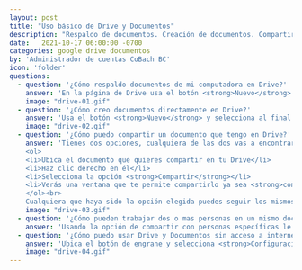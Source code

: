 ```yaml
---
layout: post
title: "Uso básico de Drive y Documentos"
description: "Respaldo de documentos. Creación de documentos. Compartir. Colaborar. Usar Drive sin acceso a internet"
date:   2021-10-17 06:00:00 -0700
categories: google drive documentos
by: 'Administrador de cuentas CoBach BC'
icon: 'folder'
questions:
  - question: '¿Cómo respaldo documentos de mi computadora en Drive?'
    answer: 'En la página de Drive usa el botón <strong>Nuevo</strong> para subir contenido de tu computadora. Puedes elegir entre subir archivos o carpetas completas.<br><br><strong>RECUERDA</strong> que solo debes subir lo que necesitas para el trabajo cotidiano, y si necesitas trabajar con documentos hay que migrar a los documentos de Google.'
    image: "drive-01.gif"
  - question: '¿Cómo creo documentos directamente en Drive?'
    answer: 'Usa el botón <strong>Nuevo</strong> y selecciona al final de la lista el tipo de documento que necesitas (texto, hoja de cálculo, o presentación). De esta manera puedes crear documentos que se guardan directamente en tu Drive y no ocupan espacio como los documentos que subes de Office.'
    image: "drive-02.gif"
  - question: '¿Cómo puedo compartir un documento que tengo en Drive?'
    answer: 'Tienes dos opciones, cualquiera de las dos vas a encontrarlas en el mismo lugar.<br><br>
    <ol>
    <li>Ubica el documento que quieres compartir en tu Drive</li>
    <li>Haz clic derecho en él</li>
    <li>Selecciona la opción <strong>Compartir</strong></li>
    <li>Verás una ventana que te permite compartirlo ya sea <strong>con usuarios específicos</strong> o puedes elegir compartirlo <strong>de forma general con un enlace</strong>
    </ol><br>
    Cualquiera que haya sido la opción elegida puedes seguir los mismos pasos para dejar de compartir, lo que te permite siempre tener el control de quién puede ver tu información.'
    image: "drive-03.gif"
  - question: '¿Cómo pueden trabajar dos o mas personas en un mismo documento?'
    answer: 'Usando la opción de compartir con personas específicas le das acceso a otros usuarios a tu documento. De esta manera los dos pueden acceder al mismos tiempo y colaborar.'
  - question: '¿Cómo puedo usar Drive y Documentos sin acceso a internet?'
    answer: 'Ubica el botón de engrane y selecciona <strong>Configuración</strong>. Busca la opción <strong>Sin conexión</strong> y habilítala. Esto te permitirá crear documentos sin necesidad de conexión a internet. Cuando recuperes la conexión tu información se sincronizará.<br><br><strong>NOTA: </strong>Esto debes activarlo en cada computadora en la que quieres que funcione así. <strong>NUNCA</strong> habilites esta opción en una computadora pública o que no es de tu propiedad, porque podrán acceder a tu información si lo haces.'
    image: "drive-04.gif"
---
```

